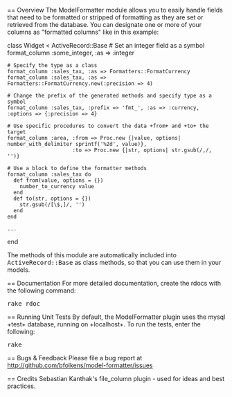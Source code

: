 == Overview
The ModelFormatter module allows you to easily handle fields that need to be formatted or stripped
of formatting as they are set or retrieved from the database. You can designate one or more of your
columns as "formatted columns" like in this example:

  class Widget < ActiveRecord::Base
    # Set an integer field as a symbol
    format_column :some_integer, :as => :integer

    # Specify the type as a class
    format_column :sales_tax, :as => Formatters::FormatCurrency
    format_column :sales_tax, :as => Formatters::FormatCurrency.new(:precision => 4)

    # Change the prefix of the generated methods and specify type as a symbol
    format_column :sales_tax, :prefix => 'fmt_', :as => :currency, :options => {:precision => 4}

    # Use specific procedures to convert the data +from+ and +to+ the target
    format_column :area, :from => Proc.new {|value, options| number_with_delimiter sprintf('%2d', value)},
                         :to => Proc.new {|str, options| str.gsub(/,/, '')}

    # Use a block to define the formatter methods
    format_column :sales_tax do
      def from(value, options = {})
        number_to_currency value
      end
      def to(str, options = {})
        str.gsub(/[\$,]/, '')
      end
    end

    ...
  end

The methods of this module are automatically included into <tt>ActiveRecord::Base</tt>
as class methods, so that you can use them in your models.

== Documentation
For more detailed documentation, create the rdocs with the following command:

<tt>rake rdoc</tt>

== Running Unit Tests
By default, the ModelFormatter plugin uses the mysql +test+ database, running on +localhost+.  To run the tests, enter the following:

<tt>rake</tt>

== Bugs & Feedback
Please file a bug report at http://github.com/bfolkens/model-formatter/issues

== Credits
Sebastian Kanthak's file_column plugin - used for ideas and best practices.

